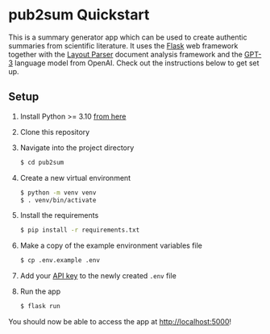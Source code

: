 # pub2sum Quickstart

This is a summary generator app which can be used to create authentic summaries from scientific literature. It uses the [Flask](https://flask.palletsprojects.com/en/2.0.x/) web framework together with the [Layout Parser](https://layout-parser.github.io/) document analysis framework and the [GPT-3](https://openai.com/api/) language model from OpenAI. Check out the instructions below to get set up.

## Setup

1. Install Python >= 3.10 [ from here](https://www.python.org/downloads/)

2. Clone this repository

3. Navigate into the project directory

   ```bash
   $ cd pub2sum
   ```

4. Create a new virtual environment

   ```bash
   $ python -m venv venv
   $ . venv/bin/activate
   ```

5. Install the requirements

   ```bash
   $ pip install -r requirements.txt
   ```

6. Make a copy of the example environment variables file

   ```bash
   $ cp .env.example .env
   ```

7. Add your [API key](https://beta.openai.com/account/api-keys) to the newly created `.env` file

8. Run the app

   ```bash
   $ flask run
   ```

You should now be able to access the app at [http://localhost:5000](http://localhost:5000)!